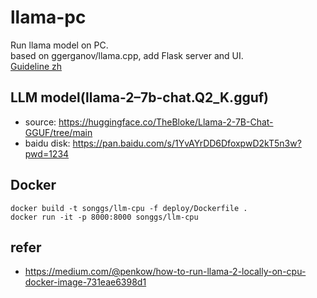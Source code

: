 # llama-pc
Run llama model on PC.   
based on ggerganov/llama.cpp, add Flask server and UI.   
[Guideline zh](./docs/guideline.md)

## LLM model(llama-2–7b-chat.Q2_K.gguf)
- source: https://huggingface.co/TheBloke/Llama-2-7B-Chat-GGUF/tree/main
- baidu disk: https://pan.baidu.com/s/1YvAYrDD6DfoxpwD2kT5n3w?pwd=1234

## Docker
```commandline 
docker build -t songgs/llm-cpu -f deploy/Dockerfile .
docker run -it -p 8000:8000 songgs/llm-cpu
```
## refer
- https://medium.com/@penkow/how-to-run-llama-2-locally-on-cpu-docker-image-731eae6398d1